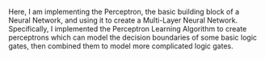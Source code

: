 Here, I am implementing the Perceptron, the basic building block of a Neural Network, and using it to create a Multi-Layer Neural Network.
Specifically, I implemented the Perceptron Learning Algorithm to create perceptrons which can model the decision boundaries of some basic logic gates, then combined them to model more complicated logic gates.
